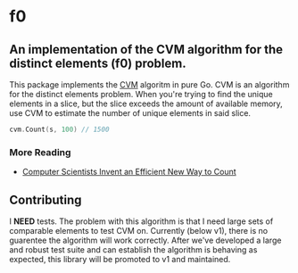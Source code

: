 # f0

## An implementation of the CVM algorithm for the distinct elements (f0) problem.

This package implements the [CVM](https://arxiv.org/abs/2301.10191) algoritm in
pure Go. CVM is an algorithm for the distinct elements problem. When you're
trying to find the unique elements in a slice, but the slice exceeds the amount
of available memory, use CVM to estimate the number of unique elements in said
slice.

```go
cvm.Count(s, 100) // 1500
```

### More Reading

- [Computer Scientists Invent an Efficient New Way to Count](https://www.quantamagazine.org/computer-scientists-invent-an-efficient-new-way-to-count-20240516/)

## Contributing

I **NEED** tests. The problem with this algorithm is that I need large sets of
comparable elements to test CVM on. Currently (below v1), there is no guarentee
the algorithm will work correctly. After we've developed a large and robust test
suite and can establish the algorithm is behaving as expected, this library will
be promoted to v1 and maintained.
